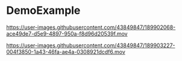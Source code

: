 # DemoExample


https://user-images.githubusercontent.com/43849847/189902068-ace49de7-d5e9-4897-950a-f8d96d20539f.mov



https://user-images.githubusercontent.com/43849847/189903227-004f3850-1a43-46fa-ae4a-0308921dcdf6.mov

